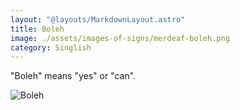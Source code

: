 ```yaml
---
layout: "@layouts/MarkdownLayout.astro"
title: Boleh
image: ./assets/images-of-signs/merdeaf-boleh.png
category: Singlish
---
```


"Boleh" means "yes" or "can".

![Boleh](@signs/merdeaf-boleh.png)
